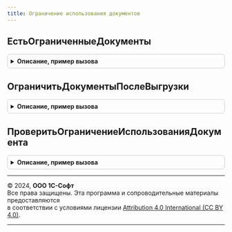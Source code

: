 ```yaml
---
title: Ограничение использования документов
---
```



## ЕстьОграниченныеДокументы
<details style="margin: 1em 0; padding: 0.5em; border: 1px solid #ccc; border-radius: 6px;">

<summary style="font-weight: bold; cursor: pointer;">Описание, пример вызова</summary>

```bsl

// Проверяет наличие хотя бы одного ограниченного документа.
//
// Параметры:
//  МассивДокументов  - Массив - массив ссылок на документы.
//  ПроверкаПриЗаписи - Булево - влияет на текст сообщения пользователю.
//  ВыводитьСообщения - Булево - определяет, выводить ли пользователю сообщения.
//
// Возвращаемое значение:
//  Булево
//
Функция ЕстьОграниченныеДокументы(Знач МассивДокументов, ПроверкаПриЗаписи = Ложь, ВыводитьСообщения = Истина) Экспорт
```

Пример вызова
```bsl
Результат = ОграничениеИспользованияДокументов.ЕстьОграниченныеДокументы(МассивДокументов, ПроверкаПриЗаписи, ВыводитьСообщения);
```
</details>

## ОграничитьДокументыПослеВыгрузки
<details style="margin: 1em 0; padding: 0.5em; border: 1px solid #ccc; border-radius: 6px;">

<summary style="font-weight: bold; cursor: pointer;">Описание, пример вызова</summary>

```bsl

// Ограничивает для редактирования и выполнения прочих команд документы, для которых
// формирование файла выгрузки является операцией ограничения.
//
// Параметры:
//  МассивДокументов - Массив - массив ссылок на ограничиваемые документы.
//
// Возвращаемое значение:
//  Массив - массив ограниченных документов.
//
Функция ОграничитьДокументыПослеВыгрузки(МассивДокументов) Экспорт
```

Пример вызова
```bsl
Результат = ОграничениеИспользованияДокументов.ОграничитьДокументыПослеВыгрузки(МассивДокументов) 
```
</details>

## ПроверитьОграничениеИспользованияДокумента
<details style="margin: 1em 0; padding: 0.5em; border: 1px solid #ccc; border-radius: 6px;">

<summary style="font-weight: bold; cursor: pointer;">Описание, пример вызова</summary>

```bsl

////////////////////////////////////////////////////////////////////////////////
// Обработчики подписок на события.

// Обработчик подписки на событие ПередЗаписью для проверки ограничения использования документа.
//
// Параметры:
//  Источник        - ДокументОбъект - объект данных, передаваемый в подписку на событие ПередЗаписью.
//  Отказ           - Булево - параметр, передаваемый в подписку на событие ПередЗаписью.
//  РежимЗаписи     - Булево - параметр, передаваемый в подписку на событие ПередЗаписью.
//  РежимПроведения - Булево - параметр, передаваемый в подписку на событие ПередЗаписью.
//
Процедура ПроверитьОграничениеИспользованияДокумента(Источник, Отказ, РежимЗаписи, РежимПроведения) Экспорт
```

Пример вызова
```bsl
ОграничениеИспользованияДокументов.ПроверитьОграничениеИспользованияДокумента(Источник, Отказ, РежимЗаписи, РежимПроведения) 
```
</details>

---

© 2024, **ООО 1С-Софт**  
Все права защищены. Эта программа и сопроводительные материалы предоставляются  
в соответствии с условиями лицензии [Attribution 4.0 International (CC BY 4.0)](https://creativecommons.org/licenses/by/4.0/legalcode).

---
